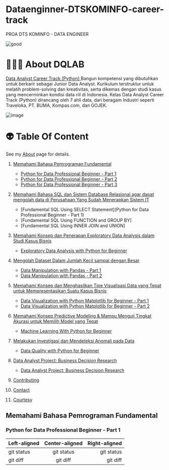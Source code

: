 # Dataenginner-DTSKOMINFO-career-track
PROA DTS KOMINFO - DATA ENGINEER

![good](https://user-images.githubusercontent.com/38604611/158108791-d069fabc-c336-4388-8d01-a0ea0bbd0200.png)

# 👨🏻‍💻 About DQLAB
[Data Analyst Career Track (Python) ](https://academy.dqlab.id/main/track/67 )
Bangun kompetensi yang dibutuhkan untuk berkarir sebagai Junior Data Analyst. Kurikulum terstruktur untuk melatih problem-solving dan kreativitas, serta dikemas dengan studi kasus yang mencerminkan kondisi data riil di Indonesia. Kelas Data Analyst Career Track (Python) dirancang oleh 7 ahli data, dari beragam Industri
seperti Traveloka, PT. BUMA, Kompas.com, dan GOJEK.

![image](https://user-images.githubusercontent.com/38604611/158110295-05b628df-2e0f-4765-99fc-3f4a83041c37.png)

# 👽 Table Of Content

See my [About](/Memahami_Bahasa_Pemrograman_Fundamental.md/) page for details.   



1. [Memahami Bahasa Pemrograman Fundamental](#python-for-data-professional-beginner---part-1)
   - [Python for Data Professional Beginner - Part 1](#python-for-data-professional-beginner---part-1)
   - [Python for Data Professional Beginner - Part 2](#python-for-data-professional-beginner---part-2)
   - [Python for Data Professional Beginner - Part 3](#python-for-data-professional-beginner---part-3)
  
  
 2. [Memahami Bahasa SQL dan Sistem Database Relasional agar dapat mengolah data di Perusahaan Yang Sudah Menerapkan Sistem IT](https://academy.dqlab.id/main/track/67 )
     - [Fundamental SQL Using SELECT Statement](Python for Data Professional Beginner - Part 1)
     - [Fundamental SQL Using FUNCTION and GROUP BY]
     - [Fundamental SQL Using INNER JOIN and UNION]
   
  
 3. [Memahami Konsep dan Penerapan Exploratory Data Analysis dalam Studi Kasus Bisnis](https://github.com/mqathafi/dataenginner-DTSKOMINFO-career-track/edit/main/README.md)
    - [Exploratory Data Analysis with Python for Beginner](https://github.com/mqathafi/dataenginner-DTSKOMINFO-career-track/edit/main/README.md)


 4. [Mengolah Dataset Dalam Jumlah Kecil sampai dengan Besar](https://github.com/mqathafi/dataenginner-DTSKOMINFO-career-track/edit/main/README.md)
    - [Data Manipulation with Pandas - Part 1](https://github.com/mqathafi/dataenginner-DTSKOMINFO-career-track/edit/main/README.md)
    - [Data Manipulation with Pandas - Part 2](https://github.com/mqathafi/dataenginner-DTSKOMINFO-career-track/edit/main/README.md)
  
 5. [Memahami Konsep dan Menghasilkan Tipe Visualisasi Data yang Tepat untuk Mempresentasikan Suatu Kasus Bisnis](https://github.com/mqathafi/dataenginner-DTSKOMINFO-career-track/edit/main/README.md)
    - [Data Visualization with Python Matplotlib for Beginner - Part 1](https://github.com/mqathafi/dataenginner-DTSKOMINFO-career-track/edit/main/README.md)
    - [Data Visualization with Python Matplotlib for Beginner - Part 2](https://github.com/mqathafi/dataenginner-DTSKOMINFO-career-track/edit/main/README.md)
  
 6. [Memahami Konsep Predictive Modeling & Mampu Menguji Tingkat Akurasi untuk Memilih Model yang Tepat](https://github.com/mqathafi/dataenginner-DTSKOMINFO-career-track/edit/main/README.md)
     - [Machine Learning With Python for Beginner](https://github.com/mqathafi/dataenginner-DTSKOMINFO-career-track/edit/main/README.md)
  
 7. [Melakukan Investigasi dan Mendeteksi Anomali pada Data](https://github.com/mqathafi/dataenginner-DTSKOMINFO-career-track/edit/main/README.md)
     - [Data Quality with Python for Beginner](https://github.com/mqathafi/dataenginner-DTSKOMINFO-career-track/edit/main/README.md)
  
 8. [Data Analyst Project: Business Decision Research](https://github.com/mqathafi/dataenginner-DTSKOMINFO-career-track/edit/main/README.md)
     - [Data Analyst Project: Business Decision Research](https://github.com/mqathafi/dataenginner-DTSKOMINFO-career-track/edit/main/README.md)
  
 9. [Contributing](https://github.com/mqathafi/dataenginner-DTSKOMINFO-career-track/edit/main/README.md)
  
 10. [Contact](https://github.com/mqathafi/dataenginner-DTSKOMINFO-career-track/edit/main/README.md)
  
 11. [Courtesy](https://github.com/mqathafi/dataenginner-DTSKOMINFO-career-track/edit/main/README.md)
  
  
  
 ## Memahami Bahasa Pemrograman Fundamental
 
 ### Python for Data Professional Beginner - Part 1


  
  | Left-aligned | Center-aligned | Right-aligned |
| :---         |     :---:      |          ---: |
| git status   | git status     | git status    |
| git diff     | git diff       | git diff      |
  
  

